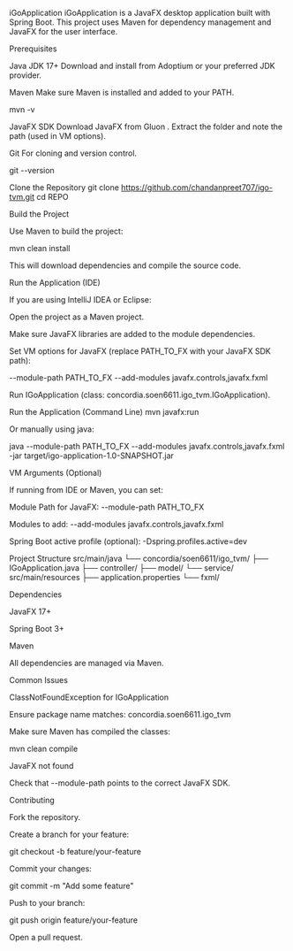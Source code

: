 iGoApplication
iGoApplication is a JavaFX desktop application built with Spring Boot. This project uses Maven for dependency management and JavaFX for the user interface.

Prerequisites

Java JDK 17+
Download and install from Adoptium
 or your preferred JDK provider.

Maven
Make sure Maven is installed and added to your PATH.

mvn -v


JavaFX SDK
Download JavaFX from Gluon
. Extract the folder and note the path (used in VM options).

Git
For cloning and version control.

git --version

Clone the Repository
git clone https://github.com/chandanpreet707/igo-tvm.git
cd REPO

Build the Project

Use Maven to build the project:

mvn clean install


This will download dependencies and compile the source code.

Run the Application (IDE)

If you are using IntelliJ IDEA or Eclipse:

Open the project as a Maven project.

Make sure JavaFX libraries are added to the module dependencies.

Set VM options for JavaFX (replace PATH_TO_FX with your JavaFX SDK path):

--module-path PATH_TO_FX --add-modules javafx.controls,javafx.fxml


Run IGoApplication (class: concordia.soen6611.igo_tvm.IGoApplication).

Run the Application (Command Line)
mvn javafx:run


Or manually using java:

java --module-path PATH_TO_FX --add-modules javafx.controls,javafx.fxml -jar target/igo-application-1.0-SNAPSHOT.jar

VM Arguments (Optional)

If running from IDE or Maven, you can set:

Module Path for JavaFX: --module-path PATH_TO_FX

Modules to add: --add-modules javafx.controls,javafx.fxml

Spring Boot active profile (optional): -Dspring.profiles.active=dev

Project Structure
src/main/java
  └── concordia/soen6611/igo_tvm/
        ├── IGoApplication.java
        ├── controller/
        ├── model/
        └── service/
src/main/resources
  ├── application.properties
  └── fxml/

Dependencies

JavaFX 17+

Spring Boot 3+

Maven

All dependencies are managed via Maven.

Common Issues

ClassNotFoundException for IGoApplication

Ensure package name matches: concordia.soen6611.igo_tvm

Make sure Maven has compiled the classes:

mvn clean compile


JavaFX not found

Check that --module-path points to the correct JavaFX SDK.

Contributing

Fork the repository.

Create a branch for your feature:

git checkout -b feature/your-feature


Commit your changes:

git commit -m "Add some feature"


Push to your branch:

git push origin feature/your-feature


Open a pull request.
